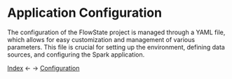 # Application Configuration
The configuration of the FlowState project is managed through a YAML file, which allows for easy customization and management of various parameters. This file is crucial for setting up the environment, defining data sources, and configuring the Spark application.









[Index](structure.md) <- -> [Configuration](ingestion.md)